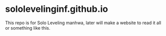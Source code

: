 # sololevelinginf.github.io

This repo is for Solo Leveling manhwa, later will make a website to read it all or something like this.
